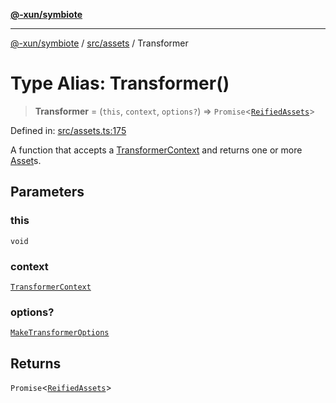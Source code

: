 [**@-xun/symbiote**](../../../README.md)

***

[@-xun/symbiote](../../../README.md) / [src/assets](../README.md) / Transformer

# Type Alias: Transformer()

> **Transformer** = (`this`, `context`, `options?`) => `Promise`\<[`ReifiedAssets`](ReifiedAssets.md)\>

Defined in: [src/assets.ts:175](https://github.com/Xunnamius/symbiote/blob/1ec1b7bdf126210dcfd31b34e7c9448cbcc26d1c/src/assets.ts#L175)

A function that accepts a [TransformerContext](TransformerContext.md) and returns one or more
[Asset](Asset.md)s.

## Parameters

### this

`void`

### context

[`TransformerContext`](TransformerContext.md)

### options?

[`MakeTransformerOptions`](MakeTransformerOptions.md)

## Returns

`Promise`\<[`ReifiedAssets`](ReifiedAssets.md)\>
